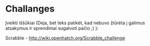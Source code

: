 # Challanges
Įveikti iššūkiai (Deja, bet teks patikėt, kad nebuvo žiūrėta į galimus atsakymus ir sprendimai sugalvoti pačio ;) ):

Scrabble - http://wiki.openhatch.org/Scrabble_challenge

